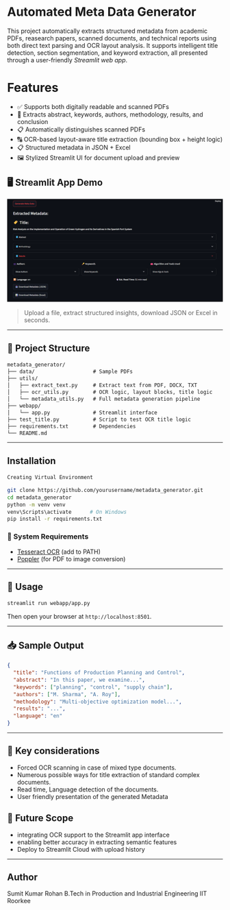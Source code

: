 
# Automated Meta Data Generator

This project automatically extracts structured metadata from academic PDFs, reasearch papers, scanned documents, and technical reports using both direct text parsing and OCR layout analysis. It supports intelligent title detection, section segmentation, and keyword extraction, all presented through a user-friendly *Streamlit web app*.

# Features

- ✅ Supports both digitally readable and scanned PDFs
- 🧠 Extracts abstract, keywords, authors, methodology, results, and conclusion
- 📋 Automatically distinguishes scanned PDFs
- 🔠 OCR-based layout-aware title extraction (bounding box + height logic)
- 📋 Structured metadata in JSON + Excel
- 🖼️ Stylized Streamlit UI for document upload and preview

## 🖥️ Streamlit App Demo

<img src="demo_screenshot.png" alt="Streamlit Screenshot" width="700"/>

> Upload a file, extract structured insights, download JSON or Excel in seconds.

---

## 📂 Project Structure

```
metadata_generator/
├── data/                   # Sample PDFs
├── utils/
│   ├── extract_text.py     # Extract text from PDF, DOCX, TXT
│   ├── ocr_utils.py        # OCR logic, layout blocks, title logic
│   └── metadata_utils.py   # Full metadata generation pipeline
├── webapp/
│   └── app.py              # Streamlit interface
├── test_title.py           # Script to test OCR title logic
├── requirements.txt        # Dependencies
└── README.md
```

---

## Installation
    Creating Virtual Environment
```bash
git clone https://github.com/yourusername/metadata_generator.git
cd metadata_generator
python -m venv venv
venv\Scripts\activate      # On Windows
pip install -r requirements.txt
```

### 🔨 System Requirements

- [Tesseract OCR](https://github.com/tesseract-ocr/tesseract) (add to PATH)
- [Poppler](http://blog.alivate.com.au/poppler-windows/) (for PDF to image conversion)

---

## 🚀 Usage

```bash
streamlit run webapp/app.py
```

Then open your browser at `http://localhost:8501`.

---

## 📥 Sample Output

```json
{
  "title": "Functions of Production Planning and Control",
  "abstract": "In this paper, we examine...",
  "keywords": ["planning", "control", "supply chain"],
  "authors": ["M. Sharma", "A. Roy"],
  "methodology": "Multi-objective optimization model...",
  "results": "...",
  "language": "en"
}
```

---

## 🧪 Key considerations
- Forced OCR scanning in case of mixed type documents.
- Numerous possible ways for title extraction of standard complex documents.
- Read time, Language detection of the documents.
- User friendly presentation of the generated Metadata

## 📌 Future Scope

- integrating OCR support to the Streamlit app interface
- enabling better accuracy in extracting semantic features
- Deploy to Streamlit Cloud with upload history
---

## Author

Sumit Kumar Rohan
B.Tech in Production and Industrial Engineering 
IIT Roorkee
